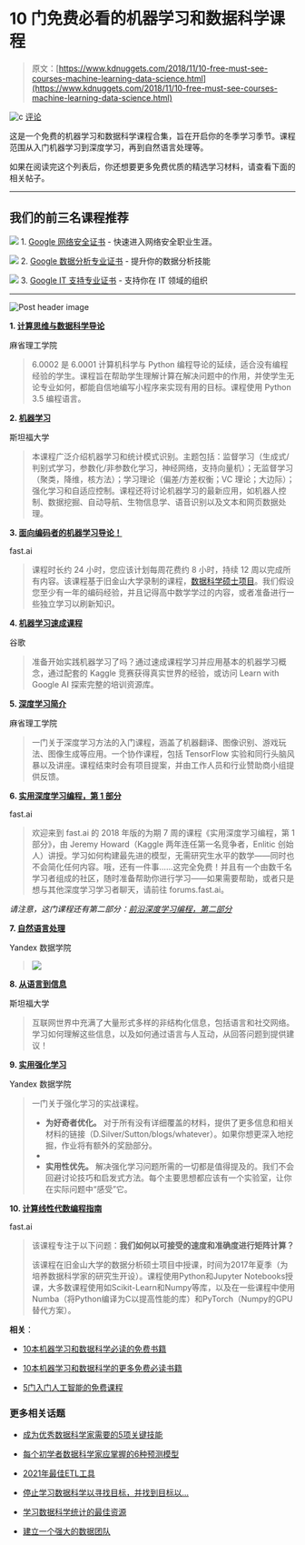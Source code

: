 # 10 门免费必看的机器学习和数据科学课程

> 原文：[https://www.kdnuggets.com/2018/11/10-free-must-see-courses-machine-learning-data-science.html](https://www.kdnuggets.com/2018/11/10-free-must-see-courses-machine-learning-data-science.html)

![c](../Images/3d9c022da2d331bb56691a9617b91b90.png) [评论](#comments)

这是一个免费的机器学习和数据科学课程合集，旨在开启你的冬季学习季节。课程范围从入门机器学习到深度学习，再到自然语言处理等。

如果在阅读完这个列表后，你还想要更多免费优质的精选学习材料，请查看下面的相关帖子。

* * *

## 我们的前三名课程推荐

![](../Images/0244c01ba9267c002ef39d4907e0b8fb.png) 1\. [Google 网络安全证书](https://www.kdnuggets.com/google-cybersecurity) - 快速进入网络安全职业生涯。

![](../Images/e225c49c3c91745821c8c0368bf04711.png) 2\. [Google 数据分析专业证书](https://www.kdnuggets.com/google-data-analytics) - 提升你的数据分析技能

![](../Images/0244c01ba9267c002ef39d4907e0b8fb.png) 3\. [Google IT 支持专业证书](https://www.kdnuggets.com/google-itsupport) - 支持你在 IT 领域的组织

* * *

![Post header image](../Images/1cb320c1836423482d47065338288c63.png)

**1\. [计算思维与数据科学导论](https://ocw.mit.edu/courses/electrical-engineering-and-computer-science/6-0002-introduction-to-computational-thinking-and-data-science-fall-2016/)**

麻省理工学院

> 6.0002 是 6.0001 计算机科学与 Python 编程导论的延续，适合没有编程经验的学生。课程旨在帮助学生理解计算在解决问题中的作用，并使学生无论专业如何，都能自信地编写小程序来实现有用的目标。课程使用 Python 3.5 编程语言。

**2\. [机器学习](http://cs229.stanford.edu/)**

斯坦福大学

> 本课程广泛介绍机器学习和统计模式识别。主题包括：监督学习（生成式/判别式学习，参数化/非参数化学习，神经网络，支持向量机）；无监督学习（聚类，降维，核方法）；学习理论（偏差/方差权衡；VC 理论；大边际）；强化学习和自适应控制。课程还将讨论机器学习的最新应用，如机器人控制、数据挖掘、自动导航、生物信息学、语音识别以及文本和网页数据处理。

**3\. [面向编码者的机器学习导论！](https://course.fast.ai/ml)**

fast.ai

> 课程时长约 24 小时，您应该计划每周花费约 8 小时，持续 12 周以完成所有内容。该课程基于旧金山大学录制的课程，[数据科学硕士项目](https://www.usfca.edu/arts-sciences/graduate-programs/data-science)。我们假设您至少有一年的编码经验，并且记得高中数学学过的内容，或者准备进行一些独立学习以刷新知识。

**4\. [机器学习速成课程](https://developers.google.com/machine-learning/crash-course/)**

谷歌

> 准备开始实践机器学习了吗？通过速成课程学习并应用基本的机器学习概念，通过配套的 Kaggle 竞赛获得真实世界的经验，或访问 Learn with Google AI 探索完整的培训资源库。

**5\. [深度学习简介](http://introtodeeplearning.com/)**

麻省理工学院

> 一门关于深度学习方法的入门课程，涵盖了机器翻译、图像识别、游戏玩法、图像生成等应用。一个协作课程，包括 TensorFlow 实验和同行头脑风暴以及讲座。课程结束时会有项目提案，并由工作人员和行业赞助商小组提供反馈。

**6\. [实用深度学习编程，第 1 部分](https://course.fast.ai/)**

fast.ai

> 欢迎来到 fast.ai 的 2018 年版的为期 7 周的课程《实用深度学习编程，第 1 部分》，由 Jeremy Howard（Kaggle 两年连任第一名竞争者，Enlitic 创始人）讲授。学习如何构建最先进的模型，无需研究生水平的数学——同时也不会简化任何内容。哦，还有一件事……这完全免费！并且有一个由数千名学习者组成的社区，随时准备帮助你进行学习——如果需要帮助，或者只是想与其他深度学习学习者聊天，请前往 forums.fast.ai。

*请注意，这门课程还有第二部分：[前沿深度学习编程，第二部分](https://course.fast.ai/part2.html)*

**7\. [自然语言处理](https://github.com/yandexdataschool/nlp_course)**

Yandex 数据学院

> ![](../Images/c359d9fe852c8a85ae94056cbab5ecb2.png)

**8\. [从语言到信息](https://web.stanford.edu/class/cs124/)**

斯坦福大学

> 互联网世界中充满了大量形式多样的非结构化信息，包括语言和社交网络。学习如何理解这些信息，以及如何通过语言与人互动，从回答问题到提供建议！

**9\. [实用强化学习](https://github.com/yandexdataschool/Practical_RL)**

Yandex 数据学院

> 一门关于强化学习的实战课程。
> 
> +   **为好奇者优化。** 对于所有没有详细覆盖的材料，提供了更多信息和相关材料的链接（D.Silver/Sutton/blogs/whatever）。如果你想更深入地挖掘，作业将有额外的奖励部分。
> +   
> +   **实用性优先。** 解决强化学习问题所需的一切都是值得提及的。我们不会回避讨论技巧和启发式方法。每个主要思想都应该有一个实验室，让你在实际问题中“感受”它。

**10. [计算线性代数编程指南](https://github.com/fastai/numerical-linear-algebra/blob/master/README.md)**

fast.ai

> 该课程专注于以下问题：**我们如何以可接受的速度和准确度进行矩阵计算？**
> 
> 该课程在旧金山大学的数据分析硕士项目中授课，时间为2017年夏季（为培养数据科学家的研究生开设）。课程使用Python和Jupyter Notebooks授课，大多数课程使用如Scikit-Learn和Numpy等库，以及在一些课程中使用Numba（将Python编译为C以提高性能的库）和PyTorch（Numpy的GPU替代方案）。

**相关**：

+   [10本机器学习和数据科学必读的免费书籍](/2017/04/10-free-must-read-books-machine-learning-data-science.html)

+   [10本机器学习和数据科学的更多免费必读书籍](/2018/05/10-more-free-must-read-books-for-machine-learning-and-data-science.html)

+   [5门入门人工智能的免费课程](/2017/02/5-free-courses-getting-started-artificial-intelligence.html)

### 更多相关话题

+   [成为优秀数据科学家需要的5项关键技能](https://www.kdnuggets.com/2021/12/5-key-skills-needed-become-great-data-scientist.html)

+   [每个初学者数据科学家应掌握的6种预测模型](https://www.kdnuggets.com/2021/12/6-predictive-models-every-beginner-data-scientist-master.html)

+   [2021年最佳ETL工具](https://www.kdnuggets.com/2021/12/mozart-best-etl-tools-2021.html)

+   [停止学习数据科学以寻找目标，并找到目标以…](https://www.kdnuggets.com/2021/12/stop-learning-data-science-find-purpose.html)

+   [学习数据科学统计的最佳资源](https://www.kdnuggets.com/2021/12/springboard-top-resources-learn-data-science-statistics.html)

+   [建立一个强大的数据团队](https://www.kdnuggets.com/2021/12/build-solid-data-team.html)
